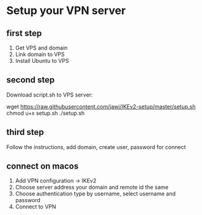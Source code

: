 # Setup your VPN server

## first step
1. Get VPS and domain
2. Link domain to VPS
3. Install Ubuntu to VPS
## second step
Download script.sh to VPS server:

wget https://raw.githubusercontent.com/jawj/IKEv2-setup/master/setup.sh
chmod u+x setup.sh
./setup.sh

## third step
Follow the instructions, add domain, create user, password for connect

## connect on macos
1. Add VPN configuration -> IKEv2
2. Choose server address your domain and remote id the same
3. Choose authentication type by username, select username and password
4. Connect to VPN
